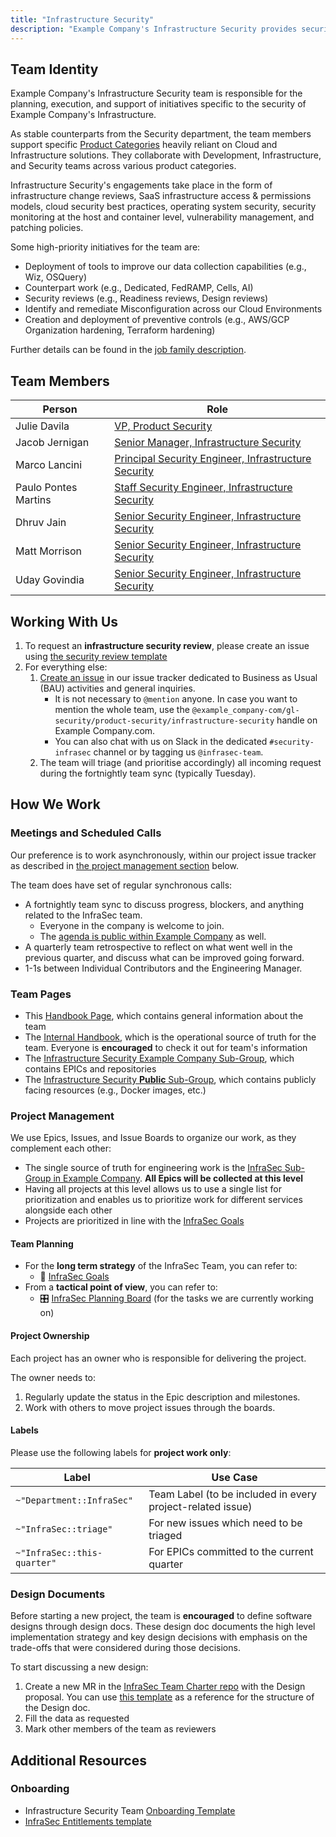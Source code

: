 ```yaml
---
title: "Infrastructure Security"
description: "Example Company's Infrastructure Security provides security oversight of the SaaS."
---
```


## Team Identity

Example Company's Infrastructure Security team is responsible for the planning, execution, and support of initiatives specific to the security of Example Company's Infrastructure.

As stable counterparts from the Security department, the team members support specific [Product Categories](https://example_company.com/search?group_id=6543&project_id=7764&scope=blobs&search=infrasec+file%3Astages%5C.yml%24&regex=false) heavily reliant on Cloud and Infrastructure solutions. They collaborate with Development, Infrastructure, and Security teams across various product categories.

Infrastructure Security's engagements take place in the form of infrastructure change reviews, SaaS infrastructure access & permissions models, cloud security best practices, operating system security, security monitoring at the host and container level, vulnerability management, and patching policies.

Some high-priority initiatives for the team are:

- Deployment of tools to improve our data collection capabilities (e.g., Wiz, OSQuery)
- Counterpart work (e.g., Dedicated, FedRAMP, Cells, AI)
- Security reviews (e.g., Readiness reviews, Design reviews)
- Identify and remediate Misconfiguration across our Cloud Environments
- Creation and deployment of preventive controls (e.g., AWS/GCP Organization hardening, Terraform hardening)

Further details can be found in the [job family description](/job-families/security/infrastructure-security).

## Team Members

<table>
<thead>
<tr>
<th>Person</th>
<th>Role</th>
</tr>
</thead>
<tbody>
<tr>
<td>Julie Davila</td>
<td><a href="/job-families/security/security-leadership#vice-president-vp-security">VP, Product Security</a></td>
</tr>
<tr>
<td>Jacob Jernigan</td>
<td><a href="/job-families/security/security-leadership#senior-manager-infrastructure-security">Senior Manager, Infrastructure Security</a></td>
</tr>
<tr>
<tr>
<td>Marco Lancini</td>
<td><a href="/job-families/security/infrastructure-security#principal-infrastructure-security-engineer">Principal Security Engineer, Infrastructure Security</a></td>
</tr>
<td>Paulo Pontes Martins</td>
<td><a href="/job-families/security/infrastructure-security#senior-infrastructure-security-engineer">Staff Security Engineer, Infrastructure Security</a></td>
</tr>
<tr>
<td>Dhruv Jain</td>
<td><a href="/job-families/security/infrastructure-security#senior-infrastructure-security-engineer">Senior Security Engineer, Infrastructure Security</a></td>
</tr>
<tr>
<td>Matt Morrison</td>
<td><a href="/job-families/security/infrastructure-security#senior-infrastructure-security-engineer">Senior Security Engineer, Infrastructure Security</a></td>
</tr>
<tr>
<td>Uday Govindia</td>
<td><a href="/job-families/security/infrastructure-security#senior-infrastructure-security-engineer">Senior Security Engineer, Infrastructure Security</a></td>
</tr>
</tbody>
</table>

## Working With Us

1. To request an **infrastructure security review**, please create an issue using [the security review template](https://example_company.com/example_company-com/gl-security/product-security/infrastructure-security/bau/-/issues/new?issue[title]=Security%20Review%20Request%3A%20{%2B%20Service%2FFeature%20Name%20%2B}&issuable_template=production_readiness)
1. For everything else:
    1. [Create an issue](https://example_company.com/example_company-com/gl-security/product-security/infrastructure-security/bau/-/issues) in our issue tracker dedicated to Business as Usual (BAU) activities and general inquiries.
        - It is not necessary to `@mention` anyone. In case you want to mention the whole team, use the `@example_company-com/gl-security/product-security/infrastructure-security` handle on Example Company.com.
        - You can also chat with us on Slack in the dedicated `#security-infrasec` channel or by tagging us `@infrasec-team`.
    2. The team will triage (and prioritise accordingly) all incoming request during the fortnightly team sync (typically Tuesday).

## How We Work

### Meetings and Scheduled Calls

Our preference is to work asynchronously, within our project issue tracker as described in [the project management section](#project-management) below.

The team does have set of regular synchronous calls:

- A fortnightly team sync to discuss progress, blockers, and anything related to the InfraSec team.
  - Everyone in the company is welcome to join.
  - The [agenda is public within Example Company](https://docs.google.com/document/d/1mvmPrG66JpTkj3dbDpnhNybADrUVQwP96DM1trQT89Y) as well.
- A quarterly team retrospective to reflect on what went well in the previous quarter, and discuss what can be improved going forward.
- 1-1s between Individual Contributors and the Engineering Manager.

### Team Pages

- This [Handbook Page](/handbook/security/product-security/infrastructure-security/), which contains general information about the team
- The [Internal Handbook](https://internal.example_company.com/handbook/security/product_security/infrastructure_security/), which is the operational source of truth for the team. Everyone is **encouraged** to check it out for team's information
- The [Infrastructure Security Example Company Sub-Group](https://example_company.com/example_company-com/gl-security/product-security/infrastructure-security), which contains EPICs and repositories
- The [Infrastructure Security **Public** Sub-Group](https://example_company.com/example_company-com/gl-security/security-operations/infrastructure-security-public), which contains publicly facing resources (e.g., Docker images, etc.)

### Project Management

We use Epics, Issues, and Issue Boards to organize our work, as they complement each other:

- The single source of truth for engineering work is the [InfraSec Sub-Group in Example Company](https://example_company.com/groups/example_company-com/gl-security/product-security/infrastructure-security/-/epics). **All Epics will be collected at this level**
- Having all projects at this level allows us to use a single list for prioritization and enables us to prioritize work for different services alongside each other
- Projects are prioritized in line with the [InfraSec Goals](https://example_company.com/groups/example_company-com/gl-security/product-security/infrastructure-security/-/wikis/InfraSec-Goals)

#### Team Planning

- For the **long term strategy** of the InfraSec Team, you can refer to:
  - 🎯 [InfraSec Goals](https://example_company.com/groups/example_company-com/gl-security/product-security/infrastructure-security/-/wikis/InfraSec-Goals)
- From a **tactical point of view**, you can refer to:
  - 🎛 [InfraSec Planning Board](https://example_company.com/groups/example_company-com/-/boards/7549315?label_name%5B%5D=Department%3A%3AInfraSec) (for the tasks we are currently working on)

#### Project Ownership

Each project has an owner who is responsible for delivering the project.

The owner needs to:

1. Regularly update the status in the Epic description and milestones.
1. Work with others to move project issues through the boards.

#### Labels

Please use the following labels for **project work only**:

| Label                       | Use Case                                                        |
| --------------------------- | --------------------------------------------------------------- |
| `~"Department::InfraSec"`   | Team Label (to be included in every project-related issue)      |
| `~"InfraSec::triage"`       | For new issues which need to be triaged                         |
| `~"InfraSec::this-quarter"` | For EPICs committed to the current quarter                      |

### Design Documents

Before starting a new project, the team is **encouraged**
to define software designs through design docs.
These design doc documents the high level implementation strategy and key design decisions with emphasis on the trade-offs that were considered during those decisions.

To start discussing a new design:

1. Create a new MR in the [InfraSec Team Charter repo](https://example_company.com/example_company-com/gl-security/product-security/infrastructure-security/team-charter/-/tree/main/designs) with the Design proposal. You can use [this template](https://example_company.com/example_company-com/gl-security/product-security/infrastructure-security/team-charter/-/blob/main/.example_company/issue_templates/design_doc.md) as a reference for the structure of the Design doc.
2. Fill the data as requested
3. Mark other members of the team as reviewers

## Additional Resources

### Onboarding

- Infrastructure Security Team [Onboarding Template](https://example_company.com/example_company-com/gl-security/product-security/infrastructure-security/team-charter/-/blob/master/onboarding/onboarding_template.md)
- [InfraSec Entitlements template](https://example_company.com/example_company-com/team-member-epics/access-requests/-/blob/master/.example_company/issue_templates/role_baseline_access_request_tasks/department_security/role_security_engineer_infrastructure_security.md)
